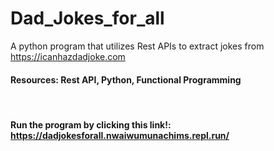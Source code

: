 # Dad_Jokes_for_all
A python program that utilizes Rest APIs to extract jokes from https://icanhazdadjoke.com

 #### Resources: Rest API, Python, Functional Programming
 
&nbsp;
#### Run the program by clicking this link!: https://dadjokesforall.nwaiwumunachims.repl.run/
&nbsp;

